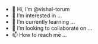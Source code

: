 - 👋 Hi, I’m @vishal-torum
- 👀 I’m interested in ...
- 🌱 I’m currently learning ...
- 💞️ I’m looking to collaborate on ...
- 📫 How to reach me ...

<!---
vishal-torum/vishal-torum is a ✨ special ✨ repository because its `README.md` (this file) appears on your GitHub profile.
You can click the Preview link to take a look at your changes.
--->
